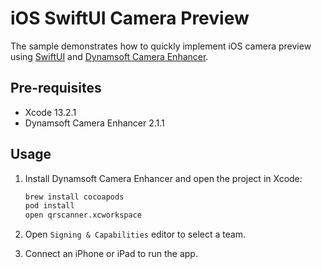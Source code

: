 # iOS SwiftUI Camera Preview
The sample demonstrates how to quickly implement iOS camera preview using [SwiftUI](https://developer.apple.com/xcode/swiftui/) and [Dynamsoft Camera Enhancer](https://www.dynamsoft.com/camera-enhancer/docs/programming/ios/guide/guide.html?ver=latest).

## Pre-requisites
- Xcode 13.2.1
- Dynamsoft Camera Enhancer 2.1.1

## Usage
1. Install Dynamsoft Camera Enhancer and open the project in Xcode:

    ```bash
    brew install cocoapods
    pod install
    open qrscanner.xcworkspace
    ```
    
2. Open `Signing & Capabilities` editor to select a team.
3. Connect an iPhone or iPad to run the app. 


